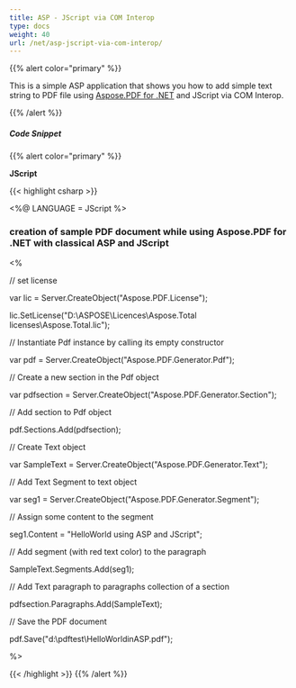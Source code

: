 ```yaml
---
title: ASP - JScript via COM Interop
type: docs
weight: 40
url: /net/asp-jscript-via-com-interop/
---
```


{{% alert color="primary" %}}

This is a simple ASP application that shows you how to add simple text string to PDF file using [Aspose.PDF for .NET](/pdf/net/) and JScript via COM Interop.

{{% /alert %}}
##### **Code Snippet**

{{% alert color="primary" %}}

**JScript**

{{< highlight csharp >}}

 <%@ LANGUAGE = JScript %>

<html>

<head>

<title> using Aspose.PDF for .NET in classical ASP sample</title>

</head>

<body>

<h3>creation of sample PDF document while using Aspose.PDF for .NET with classical ASP and JScript</h3>

<%

// set license

var lic = Server.CreateObject("Aspose.PDF.License");

lic.SetLicense("D:\\ASPOSE\\Licences\\Aspose.Total licenses\\Aspose.Total.lic");

// Instantiate Pdf instance by calling its empty constructor

var pdf = Server.CreateObject("Aspose.PDF.Generator.Pdf");

// Create a new section in the Pdf object

var pdfsection = Server.CreateObject("Aspose.PDF.Generator.Section");

// Add section to Pdf object

pdf.Sections.Add(pdfsection);

// Create Text object

var SampleText = Server.CreateObject("Aspose.PDF.Generator.Text");

// Add Text Segment to text object

var seg1 = Server.CreateObject("Aspose.PDF.Generator.Segment");

// Assign some content to the segment

seg1.Content = "HelloWorld using ASP and JScript";

// Add segment (with red text color) to the paragraph

SampleText.Segments.Add(seg1);

// Add Text paragraph to paragraphs collection of a section

pdfsection.Paragraphs.Add(SampleText);

// Save the PDF document

pdf.Save("d:\\pdftest\\HelloWorldinASP.pdf");

%>

</body>

</html>



{{< /highlight >}}
{{% /alert %}}